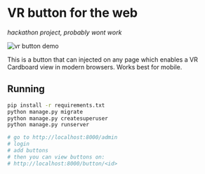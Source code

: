 # VR button for the web
 *hackathon project, probably wont work*

![vr button demo](https://cloud.githubusercontent.com/assets/1775702/18615931/e2b3c090-7db2-11e6-8dcb-8b98f71f8505.gif)


This is a button that can injected on any page which enables a VR Cardboard view in modern browsers. Works best for mobile.

## Running
```bash
pip install -r requirements.txt
python manage.py migrate
python manage.py createsuperuser
python manage.py runserver

# go to http://localhost:8000/admin
# login
# add buttons
# then you can view buttons on:
# http://localhost:8000/button/<id>
```
